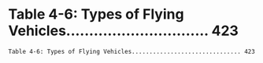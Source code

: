 # Table 4-6: Types of Flying Vehicles............................... 423

```
Table 4-6: Types of Flying Vehicles............................... 423

```
